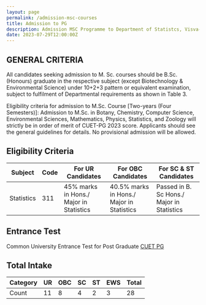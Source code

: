 ```yaml
---
layout: page
permalink: /admission-msc-courses
title: Admission to PG
description: Admission MSC Programme to Department of Statistcs, Visva-Bharati
date: 2023-07-29T12:00:00Z
---
```


  
## GENERAL CRITERIA

All candidates seeking admission to M. Sc. courses should be B.Sc. (Honours) graduate in the respective subject
(except Biotechnology & Environmental Science) under 10+2+3 pattern or equivalent examination, subject to
fulfilment of Departmental requirements as shown in Table 3.
 
Eligibility criteria for admission to M.Sc. Course [Two-years (Four Semesters)]:
Admission to M.Sc. in Botany, Chemistry, Computer Science, Environmental Sciences, Mathematics, Physics,
Statistics, and Zoology will strictly be in order of merit of CUET-PG 2023 score. Applicants should see the general
guidelines for details. No provisional admission will be allowed.


## Eligibility Criteria

|   Subject              |   Code          |   For UR Candidates   |   For OBC Candidates   |   For SC & ST Candidates   |
|------------------------|-----------------|-----------------------|-------------------------|----------------------------|
|   Statistics           |   311           |   45% marks in Hons./ Major in Statistics        |   40.5% marks in Hons./ Major in Statistics        |   Passed in B. Sc Hons./ Major in Statistics   |


## Entrance Test

Common University Entrance Test for Post Graduate [CUET PG <i class="fa fa-link"></i>](https://cuet.nta.nic.in/)  

## Total Intake

| Category | UR | OBC | SC | ST | EWS | Total |
|----------|----|-----|----|----|-----|-------|
| Count    | 11 |  8  | 4  | 2  |  3  |  28   |





 
